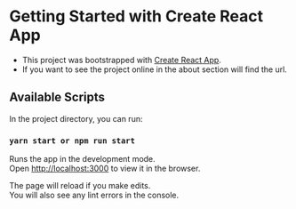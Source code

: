 # Getting Started with Create React App

- This project was bootstrapped with [Create React App](https://github.com/facebook/create-react-app).
- If you want to see the project online in the about section will find the url.

## Available Scripts

In the project directory, you can run:

### `yarn start or npm run start`

Runs the app in the development mode.\
Open [http://localhost:3000](http://localhost:3000) to view it in the browser.

The page will reload if you make edits.\
You will also see any lint errors in the console.
